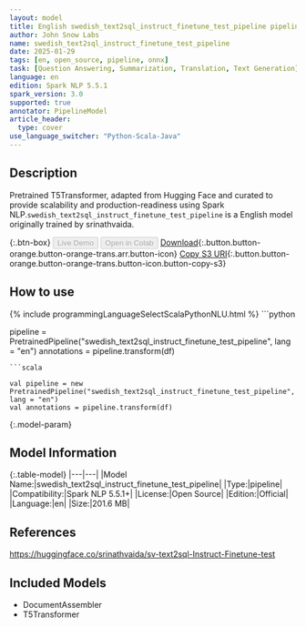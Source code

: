 ```yaml
---
layout: model
title: English swedish_text2sql_instruct_finetune_test_pipeline pipeline T5Transformer from srinathvaida
author: John Snow Labs
name: swedish_text2sql_instruct_finetune_test_pipeline
date: 2025-01-29
tags: [en, open_source, pipeline, onnx]
task: [Question Answering, Summarization, Translation, Text Generation]
language: en
edition: Spark NLP 5.5.1
spark_version: 3.0
supported: true
annotator: PipelineModel
article_header:
  type: cover
use_language_switcher: "Python-Scala-Java"
---
```


## Description

Pretrained T5Transformer, adapted from Hugging Face and curated to provide scalability and production-readiness using Spark NLP.`swedish_text2sql_instruct_finetune_test_pipeline` is a English model originally trained by srinathvaida.

{:.btn-box}
<button class="button button-orange" disabled>Live Demo</button>
<button class="button button-orange" disabled>Open in Colab</button>
[Download](https://s3.amazonaws.com/auxdata.johnsnowlabs.com/public/models/swedish_text2sql_instruct_finetune_test_pipeline_en_5.5.1_3.0_1738137942370.zip){:.button.button-orange.button-orange-trans.arr.button-icon}
[Copy S3 URI](s3://auxdata.johnsnowlabs.com/public/models/swedish_text2sql_instruct_finetune_test_pipeline_en_5.5.1_3.0_1738137942370.zip){:.button.button-orange.button-orange-trans.button-icon.button-copy-s3}

## How to use



<div class="tabs-box" markdown="1">
{% include programmingLanguageSelectScalaPythonNLU.html %}
```python

pipeline = PretrainedPipeline("swedish_text2sql_instruct_finetune_test_pipeline", lang = "en")
annotations =  pipeline.transform(df)   

```
```scala

val pipeline = new PretrainedPipeline("swedish_text2sql_instruct_finetune_test_pipeline", lang = "en")
val annotations = pipeline.transform(df)

```
</div>

{:.model-param}
## Model Information

{:.table-model}
|---|---|
|Model Name:|swedish_text2sql_instruct_finetune_test_pipeline|
|Type:|pipeline|
|Compatibility:|Spark NLP 5.5.1+|
|License:|Open Source|
|Edition:|Official|
|Language:|en|
|Size:|201.6 MB|

## References

https://huggingface.co/srinathvaida/sv-text2sql-Instruct-Finetune-test

## Included Models

- DocumentAssembler
- T5Transformer